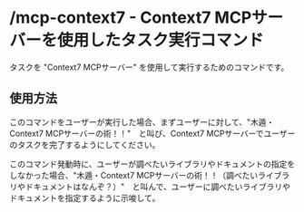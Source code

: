 # /mcp-context7 - Context7 MCPサーバーを使用したタスク実行コマンド

タスクを "Context7 MCPサーバー" を使用して実行するためのコマンドです。

## 使用方法

このコマンドをユーザーが実行した場合、まずユーザーに対して、"木遁・Context7 MCPサーバーの術！！"　と叫び、Context7 MCPサーバーでユーザーのタスクを完了するようにしてください。

このコマンド発動時に、ユーザーが調べたいライブラリやドキュメントの指定をしなかった場合、"木遁・Context7 MCPサーバーの術！！（調べたいライブラリやドキュメントはなんぞ？）"　と叫んで、ユーザーに調べたいライブラリやドキュメントを指定するように示唆して。
